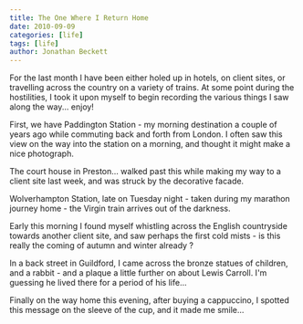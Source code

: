 ```yaml
---
title: The One Where I Return Home
date: 2010-09-09
categories: [life]
tags: [life]
author: Jonathan Beckett
---
```


For the last month I have been either holed up in hotels, on client sites, or travelling across the country on a variety of trains. At some point during the hostilities, I took it upon myself to begin recording the various things I saw along the way... enjoy!

First, we have Paddington Station - my morning destination a couple of years ago while commuting back and forth from London. I often saw this view on the way into the station on a morning, and thought it might make a nice photograph.

The court house in Preston... walked past this while making my way to a client site last week, and was struck by the decorative facade.

Wolverhampton Station, late on Tuesday night - taken during my marathon journey home - the Virgin train arrives out of the darkness.

Early this morning I found myself whistling across the English countryside towards another client site, and saw perhaps the first cold mists - is this really the coming of autumn and winter already ?

In a back street in Guildford, I came across the bronze statues of children, and a rabbit - and a plaque a little further on about Lewis Carroll. I'm guessing he lived there for a period of his life...

Finally on the way home this evening, after buying a cappuccino, I spotted this message on the sleeve of the cup, and it made me smile...